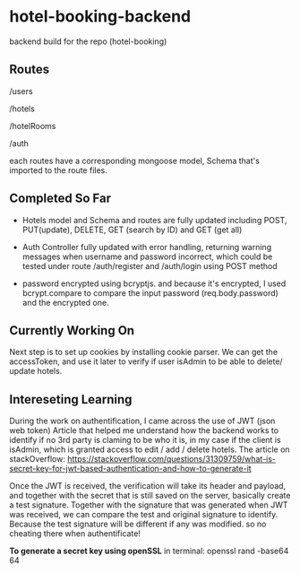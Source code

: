 # hotel-booking-backend
backend build for the repo (hotel-booking)

## Routes 
/users

/hotels

/hotelRooms

/auth

each routes have a corresponding mongoose model, Schema that's imported to the route files. 

## Completed So Far 

- Hotels model and Schema and routes are fully updated including POST, PUT(update), DELETE, GET (search by ID) and GET (get all)

- Auth Controller fully updated with error handling, returning warning messages when username and password incorrect, which could be tested under route /auth/register and /auth/login using POST method

- password encrypted using bcryptjs. and because it's encrypted, I used bcrypt.compare to compare the input password (req.body.password) and the encrypted one. 


## Currently Working On 

Next step is to set up cookies by installing cookie parser. We can get the accessToken, and use it later to verify if user isAdmin to be able to delete/ update hotels. 

## Intereseting Learning

During the work on authentification, I came across the use of JWT (json web token)
Article that helped me understand how the backend works to identify if no 3rd party is claming to be who it is, in my case if the client is isAdmin, which is granted access to edit / add / delete hotels. 
The article on stackOverflow: https://stackoverflow.com/questions/31309759/what-is-secret-key-for-jwt-based-authentication-and-how-to-generate-it

Once the JWT is received, the verification will take its header and payload, and together with the secret that is still saved on the server, basically create a test signature. Together with the signature that was generated when JWT was received, we can compare the test and original signature to identify. Because the test signature will be different if any was modified. so no cheating there when authentificate! 

**To generate a secret key using openSSL** in terminal: openssl rand -base64 64



